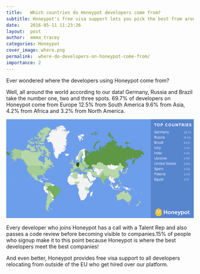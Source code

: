 ```yaml
---
title:   Which countries do Honeypot developers come from?
subtitle: Honeypot's free visa support lets you pick the best from around the world 
date:    2016-05-11 11:23:26
layout:  post
author:  emma_tracey
categories: Honeypot
cover_image: where.png
permalink:  where-do-developers-on-honeypot-come-from/
importance: 2
---
```


Ever wondered where the developers using Honeypot come from?

Well, all around the world according to our data! Germany, Russia and Brazil take the number one, two and three spots. 69.7% of developers on Honeypot come from Europe 12.5% from South America 9.6% from Asia, 4.2% from Africa and 3.2% from North America. 

![honeypot developers](/assets/images/top-countries.png)


Every developer who joins Honeypot has a call with a Talent Rep and also passes a code review before becoming visible to companies.15% of people who signup make it to this point because Honeypot is where the best developers meet the best companies! 

And even better, Honeypot provides free visa support to all developers relocating from outside of the EU who get hired over our platform.  


